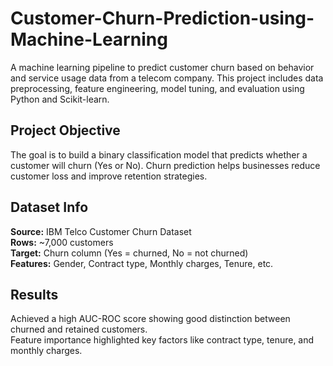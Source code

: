 # Customer-Churn-Prediction-using-Machine-Learning

A machine learning pipeline to predict customer churn based on behavior and service usage data from a telecom company. This project includes data preprocessing, feature engineering, model tuning, and evaluation using Python and Scikit-learn.

## Project Objective
The goal is to build a binary classification model that predicts whether a customer will churn (Yes or No). Churn prediction helps businesses reduce customer loss and improve retention strategies.

## Dataset Info
**Source:** IBM Telco Customer Churn Dataset  
**Rows:** ~7,000 customers  
**Target:** Churn column (Yes = churned, No = not churned)  
**Features:** Gender, Contract type, Monthly charges, Tenure, etc.

## Results
Achieved a high AUC-ROC score showing good distinction between churned and retained customers.  
Feature importance highlighted key factors like contract type, tenure, and monthly charges.

